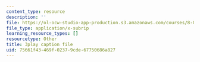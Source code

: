 ```yaml
---
content_type: resource
description: ''
file: https://ol-ocw-studio-app-production.s3.amazonaws.com/courses/8-01sc-classical-mechanics-fall-2016/75661f43469f02379cde67750686a827_0QF_uCgZW4Y.srt
file_type: application/x-subrip
learning_resource_types: []
resourcetype: Other
title: 3play caption file
uid: 75661f43-469f-0237-9cde-67750686a827
---
```

